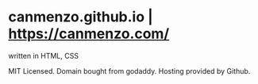 # canmenzo.github.io | https://canmenzo.com/
written in HTML, CSS

MIT Licensed.
Domain bought from godaddy.
Hosting provided by Github.
